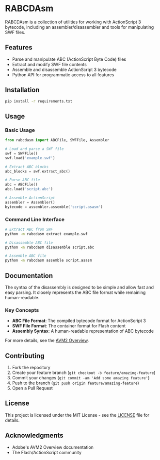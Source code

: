 # RABCDAsm

RABCDAsm is a collection of utilities for working with ActionScript 3 bytecode, including an assembler/disassembler and tools for manipulating SWF files.

## Features

- Parse and manipulate ABC (ActionScript Byte Code) files
- Extract and modify SWF file contents
- Assemble and disassemble ActionScript 3 bytecode
- Python API for programmatic access to all features

## Installation

```bash
pip install -r requirements.txt
```

## Usage

### Basic Usage

```python
from rabcdasm import ABCFile, SWFFile, Assembler

# Load and parse a SWF file
swf = SWFFile()
swf.load('example.swf')

# Extract ABC blocks
abc_blocks = swf.extract_abc()

# Parse ABC file
abc = ABCFile()
abc.load('script.abc')

# Assemble ActionScript
assembler = Assembler()
bytecode = assembler.assemble('script.asasm')
```

### Command Line Interface

```bash
# Extract ABC from SWF
python -m rabcdasm extract example.swf

# Disassemble ABC file
python -m rabcdasm disassemble script.abc

# Assemble ABC file
python -m rabcdasm assemble script.asasm
```

## Documentation

The syntax of the disassembly is designed to be simple and allow fast and easy parsing. It closely represents the ABC file format while remaining human-readable.

### Key Concepts

- **ABC File Format**: The compiled bytecode format for ActionScript 3
- **SWF File Format**: The container format for Flash content
- **Assembly Syntax**: A human-readable representation of ABC bytecode

For more details, see the [AVM2 Overview](https://www.adobe.com/content/dam/acom/en/devnet/pdf/avm2overview.pdf).

## Contributing

1. Fork the repository
2. Create your feature branch (`git checkout -b feature/amazing-feature`)
3. Commit your changes (`git commit -am 'Add some amazing feature'`)
4. Push to the branch (`git push origin feature/amazing-feature`)
5. Open a Pull Request

## License

This project is licensed under the MIT License - see the [LICENSE](LICENSE) file for details.

## Acknowledgments

- Adobe's AVM2 Overview documentation
- The Flash/ActionScript community
